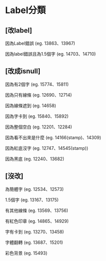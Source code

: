 # Label分類
## [改label]
因為Label錯誤 (eg. 13863、13967)

因為label錯誤且為1.5個字 (eg. 14703、14710)

## [改成isnull]
因為有2個字 (eg. 15774、15811)

因為只有線條 (eg. 12690、12714)

因為線條遮到 (eg. 14658)

因為字卡到 (eg. 15840、15892)

因為整個空白 (eg. 12201、12284)

因為看不出來是什麼 (eg. 14166(stamp)、14309)

因為紅底沒字 (eg. 12747、14545(stamp))

因為黑底 (eg. 12240、13682)

## [沒改]
為簡體字 (eg. 12534、12573)

1.5個字 (eg. 13167、13175)

有其他線條 (eg. 13569、13756)

有紅色印章 (eg. 14865、14929)

字有卡到 (eg. 13270、13458)

字體翻轉 (eg. 13687、15201)

彩色背景 (eg. 15493)
